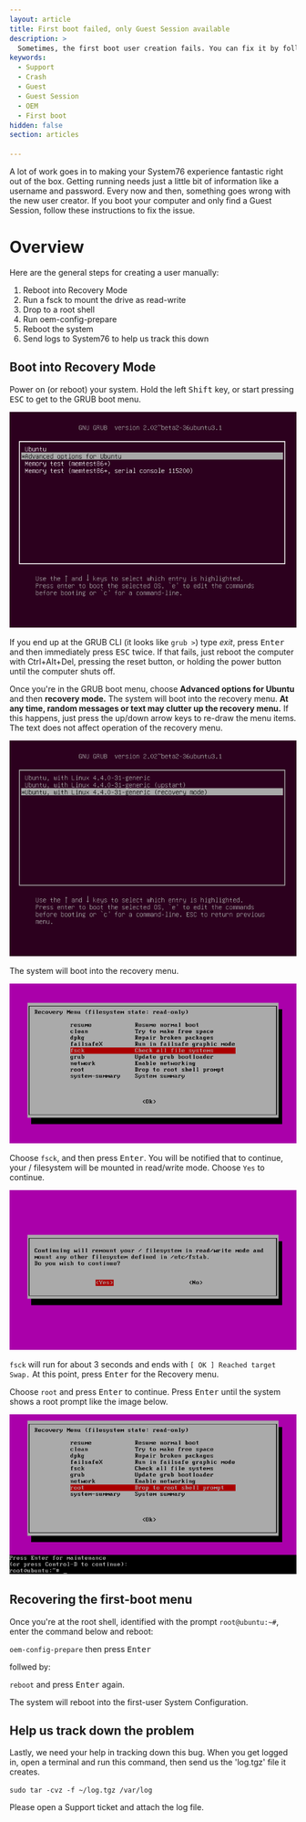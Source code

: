 ```yaml
---
layout: article
title: First boot failed, only Guest Session available
description: >
  Sometimes, the first boot user creation fails. You can fix it by following the steps here.
keywords:
  - Support
  - Crash
  - Guest
  - Guest Session
  - OEM
  - First boot
hidden: false
section: articles

---
```


A lot of work goes in to making your System76 experience fantastic right out of the box. Getting running needs just a little bit of information like a username and password. Every now and then, something goes wrong with the new user creator. If you boot your computer and only find a Guest Session, follow these instructions to fix the issue.

# Overview

Here are the general steps for creating a user manually:

1. Reboot into Recovery Mode
2. Run a fsck to mount the drive as read-write
3. Drop to a root shell
4. Run oem-config-prepare
5. Reboot the system
6. Send logs to System76 to help us track this down

## Boot into Recovery Mode

Power on (or reboot) your system. Hold the left <kbd>Shift</kbd> key, or start pressing <kbd>ESC</kbd> to get to the GRUB boot menu.

![GRUB menu](/images/oem-firstboot/grub-menu.png)


If you end up at the GRUB CLI (it looks like `grub >`) type _exit_, press <kbd>Enter</kbd> and then immediately press <kbd>ESC</kbd> twice. If that fails, just reboot the computer with Ctrl+Alt+Del, pressing the reset button, or holding the power button until the computer shuts off.

Once you're in the GRUB boot menu, choose **Advanced options for Ubuntu** and then **recovery mode.** The system will boot into the recovery menu. **At any time, random messages or text may clutter up the recovery menu.** If this happens, just press the up/down arrow keys to re-draw the menu items. The text does not affect operation of the recovery menu.

![Advanced options](/images/oem-firstboot/recovery-mode.png)

The system will boot into the recovery menu.

![fsck option at recovery mode](/images/oem-firstboot/fsck-option.png)

Choose `fsck`, and then press <kbd>Enter</kbd>. You will be notified that to continue, your / filesystem will be mounted in read/write mode. Choose `Yes` to continue.

![fsck remount request](/images/oem-firstboot/fsck-remount.png)

`fsck` will run for about 3 seconds and ends with `[ OK ] Reached target Swap.` At this point, press <kbd>Enter</kbd> for the Recovery menu.

Choose `root` and press <kbd>Enter</kbd> to continue. Press <kbd>Enter</kbd> until the system shows a root prompt like the image below.

![Root shell](/images/oem-firstboot/recovery-menu.png)

## Recovering the first-boot menu

Once you're at the root shell, identified with the prompt `root@ubuntu:~#`, enter the command below and reboot:

`oem-config-prepare` then press <kbd>Enter</kbd>

follwed by:

`reboot` and press <kbd>Enter</kbd> again.

The system will reboot into the first-user System Configuration.

## Help us track down the problem

Lastly, we need your help in tracking down this bug. When you get logged in, open a terminal and run this command, then send us the 'log.tgz' file it creates.

`sudo tar -cvz -f ~/log.tgz /var/log`

Please open a Support ticket and attach the log file.
